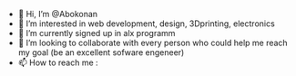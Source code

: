 - 👋 Hi, I’m @Abokonan
- 👀 I’m interested in web development, design, 3Dprinting, electronics
- 🌱 I’m currently signed up in alx programm
- 💞️ I’m looking to collaborate with every person who could help me reach my goal (be an excellent sofware engeneer)
- 📫 How to reach me : 

<!---
Abokonan/Abokonan is a ✨ special ✨ repository because its `README.md` (this file) appears on your GitHub profile.
You can click the Preview link to take a look at your changes.
--->

